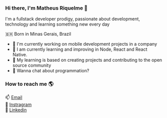 ### Hi there, I'm Matheus Riquelme  👋
I'm a fullstack developer prodigy, passionate about development, technology and learning something new every day

🇧🇷 Born in Minas Gerais, Brazil <br>

- 🔭 I'm currently working on mobile development projects in a company 
- 🌱 I am currently learning and improving in Node, React and React Native.
- 👯 My learning is based on creating projects and contributing to the open source community 
- 💬 Wanna chat about programmation? 

### How to reach me 🌎

📫 [Email](mailto:matheusriquelme10@hotmail.com) <br>
📸 [Instragram](https://www.instagram.com/math.riquelme) <br>
💼 [Linkedin](https://www.linkedin.com/in/matheus-riquelme-guimar%C3%A3es-maia-4480371a7) <br>

